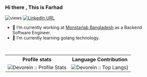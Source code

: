 ### Hi there , This is Farhad 

![views](https://komarev.com/ghpvc/?username=abufarhad&color=brightgreen)
[![LinkedIn URL](https://img.shields.io/static/v1?color=red&label=linkedin&logo=linkedin&logoColor=white&style=for-the-badge&message=Connect)](https://www.linkedin.com/in/abufarhad/)

- 🔭 I’m currently working at [Monstarlab Bangladesh](https://monstar-lab.com/bd/) as a Backend Software Engineer.
- 🌱 I’m currently learning golang technology.
<!--
**abufarhad/abufarhad** is a ✨ _special_ ✨ repository because its `README.md` (this file) appears on your GitHub profile.

Here are some ideas to get you started:


- 👯 I’m looking to collaborate on ...
- 🤔 I’m looking for help with ...
- 💬 Ask me about ...
- 📫 How to reach me: ...
- 😄 Pronouns: ...
- ⚡ Fun fact: ...
-->

<br />


<p align="center">
   <table>
      <tr>
       <th>Profile stats  </th>
       <th>Language Contribution</th>
     </tr>
      <tr>
       <td><img alt="Devorein :: Profile Stats" src="https://github-readme-stats.vercel.app/api?username=abufarhad&show_icons=true&theme=dark"> </td>
       <td><img alt="Devorein :: Top Langs]" src="https://github-readme-stats.vercel.app/api/top-langs/?username=abufarhad&langs_count=10&theme=tokyonight&layout=compact&hide=html"> </td>
     </tr>
   </table>
</p>
